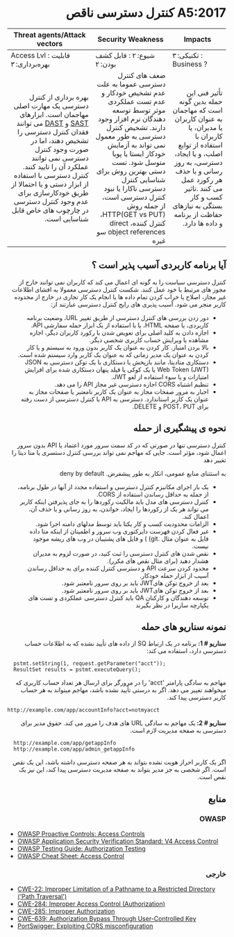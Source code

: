 # <div dir="rtl" align="right">A5:2017 کنترل دسترسی ناقص</div> 

| Threat agents/Attack vectors | Security Weakness  | Impacts |
| -- | -- | -- |
| Access Lvl : قابلیت بهره‌برداری: ۳ | شیوع: ۲ : قابل کشف بودن: ۲ | تکنیکی: ۳ : Business ? |
| <div dir="rtl" align="right">بهره برداری از کنترل دسترسی یک مهارت اصلی مهاجمان است. ابزارهای <a href="https://www.owasp.org/index.php/Source_Code_Analysis_Tools">SAST</a> و <a href="https://www.owasp.org/index.php/Category:Vulnerability_Scanning_Tools">DAST</a> می توانند فقدان کنترل دسترسی را تشخیص دهند، اما در صورت وجود کنترل دسترسی نمی توانند عملکرد آن را تایید کنند. کنترل دسترسی با استفاده از ابزار دستی و یا احتمالا از طریق خودکارسازی برای عدم وجود کنترل دسترسی در چارچوب های خاص قابل شناسایی است.</div> | <div dir="rtl" align="right">ضعف های کنترل دسترسی عموما به علت عدم تشخیص خودکار و عدم تست عملکردی موثر توسط توسعه دهندگان نرم افزار وجود دارند. تشخیص کنترل دسترسی به طور معمول نمی تواند به آزمایش خودکار ایستا یا پویا متوسل شود. تست دستی بهترین روش برای شناسایی کنترل دسترسی ناکارا یا نبود کنترل دسترسی است، از جمله روش  HTTP(GET vs PUT)، کنترل کننده، direct object references سو غیره</div> | <div dir="rtl" align="right">تأثیر فنی این حمله بدین گونه است که  مهاجمان به عنوان کاربران یا مدیران، یا کاربران با استفاده از توابع اصلب، و یا ایجاد، دسترسی، به روز رسانی و یا حذف هر رکورد عمل می کنند .تاثیر کسب و کار بستگی به نیازهای حفاظت از برنامه و داده ها دارد.</div> |

## <div dir="rtl" align="right">آیا برنامه کاربردی آسیب پذیر است ؟</div>

<p dir="rtl" align="right">کنترل دسترسی سیاست را به گونه ای اعمال می کند که کاربران نمی توانند خارج از مجوز های مرتبط با خود عمل کنند. شکست کنترل دسترسی معمولا به افشای اطلاعات غیر مجاز، اصلاح یا خراب کردن تمام داده ها یا انجام یک کار تجاری در خارج از محدوده کاربر منجر می شود. آسیب پذیری های رایج کنترل دسترسی عبارتند از:</p>

<ul dir="rtl" align="right">
  <li>
    دور زدن بررسی های کنترل دسترسی از طریق تغییر URL، وضعیت برنامه کاربردی، یا صفحه HTML، یا با استفاده از یک ابزار حمله سفارشی API. 
  </li>
    <li>
    اجازه دادن به کلید اصلی برای تعویض شدن با رکورد کاربران دیگر، اجازه مشاهده یا ویرایش حساب کاربری شخصی دیگر. 
  </li>
    <li>
    بالا بردن امتیاز. کار کردن به عنوان یک کاربر بدون ورود به سیستم و یا کار کردن به عنوان یک مدیر زمانی که به عنوان یک کاربر وارد سیستم شده است. 
  </li>
    <li>
    دستکاری متادیتا، مانند بازپخش یا دستکاری با یک توکن دسترسی به JSON Web Token (JWT) یا یک کوکی یا فیلد پنهان دستکاری شده برای افزایش امتیازات و یا سوء استفاده از لغو JWT.
  </li>
    <li>
    تنظیم اشتباه CORS اجازه دسترسی غیر مجاز API را می دهد.
  </li>
    <li>
    اجبار به مرور صفحات مجاز به عنوان یک کاربر نامعتبر یا صفحات مجاز به عنوان یک کاربر استاندارد. دسترسی به API با کنترل دسترسی از دست رفته برای POST، PUT و DELETE.
</ul>

## <div dir="rtl" align="right">نحوه ی پیشگیری از حمله</div>

<p dir="rtl" align="right">کنترل دسترسی تنها در صورتی که در کد سمت سرور مورد اعتماد یا API بدون سرور اعمال شود، مؤثر است. جایی که مهاجم نمی تواند بررسی کنترل دستسری یا متا دیتا را تغییر دهد</p>

<p dir="rtl" align="right">به استثنای منابع عمومی، انکار به طور پیشفرض. deny by default</p>

<ul dir="rtl" align="right">
  <li>
    یک بار اجرای مکانیزم کنترل دسترسی و استفاده مجدد از آنها در طول برنامه، از جمله به حداقل رساندن استفاده از CORS.
  </li>
  <li>
   کنترل دسترسی های مدل باید مالکیت رکوردها را به جای پذیرفتن اینکه کاربر می تواند هر یک از رکوردها را ایجاد، خواندن، به روز رسانی و یا حذف آن، اعمال کند.
  </li>
  <li>
    الزامات محدودیت کسب و کار یکتا باید توسط مدلهای دامنه اجرا شود.
  </li>
  <li>
    غیر فعال کردن فهرست دایرکتوری وب سرور و اطمینان از اینکه متا داده فایل به عنوان مثال .git) ) و فایل های پشتیبان در وب های ریشه موجود نیست.
  </li>
  <li>
    نقص شدن های کنترل دسترسی را ثبت کنید، در صورت لزوم به مدیران هشدار دهید (برای مثال نقص های مکرر). 
  </li>
  <li>
    محدود کردن سرعت API و دسترسی کنترل کننده برای به حداقل رساندن آسیب از ابزار حمله خودکار.
  </li>
  <li>
   بعد از خروج توکن هایJWT باید بر روی سرور نامعتبر شود.
  </li>
  <li>
   بعد از خروج توکن هایJWT باید بر روی سرور نامعتبر شود.
  </li>
  <li>
  توسعه دهندگان و کارکنان QA باید کنترل دسترسی عملکردی و تست های یکپارچه سازیرا در نظر بگیرند
  </li>
</ul>

## <div dir="rtl" align="right">نمونه سناریو های حمله</div>

<p dir="rtl" align="right"><strong>سناریو # 1: </strong>برنامه در یک ارتباط SQ از داده های تأیید نشده که به اطلاعات حساب دسترسی دارد، استفاده می کند:</p>

```
  pstmt.setString(1, request.getParameter("acct"));
  ResultSet results = pstmt.executeQuery();
```

<p dir="rtl" align="right">مهاجم به سادگی پارامتر 'acct' را در مرورگر برای ارسال هر تعداد حساب کاربری که میخواهند تغییر می دهد. اگر به درستی تأیید نشده باشد، مهاجم میتواند به هر حساب کاربر دسترسی پیدا کند.</p>

`http://example.com/app/accountInfo?acct=notmyacct`

<p dir="rtl" align="right"><strong>سناریو # 2: </strong>یک مهاجم به سادگی URL های هدف را مرور می کند. حقوق مدیر برای دسترسی به صفحه مدیریت لازم است.
</p>

```
  http://example.com/app/getappInfo
  http://example.com/app/admin_getappInfo
```

<p dir="rtl" align="right">اگر یک کاربر احراز هویت نشده بتواند به هر صفحه دسترسی داشته باشد، این یک نقص است. اگر شخصی به جز مدیر بتواند به صفحه مدیریت دسترسی پیدا کند، این نیز یک نقص است.</p>

## <div dir="rtl" align="right">منابع</div>

### <div dir="rtl" align="right">OWASP</div> 

* [OWASP Proactive Controls: Access Controls](https://www.owasp.org/index.php/OWASP_Proactive_Controls#6:_Implement_Access_Controls)
* [OWASP Application Security Verification Standard: V4 Access Control](https://www.owasp.org/index.php/Category:OWASP_Application_Security_Verification_Standard_Project#tab=Home)
* [OWASP Testing Guide: Authorization Testing](https://www.owasp.org/index.php/Testing_for_Authorization)
* [OWASP Cheat Sheet: Access Control](https://www.owasp.org/index.php/Access_Control_Cheat_Sheet)

### <div dir="rtl" align="right">خارجی</div>

* [CWE-22: Improper Limitation of a Pathname to a Restricted Directory ('Path Traversal')](https://cwe.mitre.org/data/definitions/22.html)
* [CWE-284: Improper Access Control (Authorization)](https://cwe.mitre.org/data/definitions/284.html)
* [CWE-285: Improper Authorization](https://cwe.mitre.org/data/definitions/285.html)
* [CWE-639: Authorization Bypass Through User-Controlled Key](https://cwe.mitre.org/data/definitions/639.html)
* [PortSwigger: Exploiting CORS misconfiguration](https://portswigger.net/blog/exploiting-cors-misconfigurations-for-bitcoins-and-bounties)
